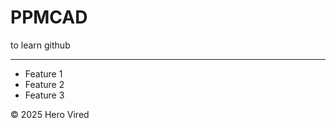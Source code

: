 # PPMCAD
to learn github
<hr/>

 

<ul>

  <li>Feature 1 </li>

  <li>Feature 2 </li>

  <li>Feature 3 </li>

</ul>

 

&copy; 2025 Hero Vired
